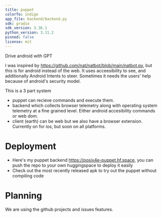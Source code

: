 ```yaml
---
title: puppet 
colorTo: indigo
app_file: backend/backend.py
sdk: gradio
sdk_version: 3.36.1
python_version: 3.11.2
pinned: false
license: mit
---
```

Drive android with GPT


I was inspired by https://github.com/nat/natbot/blob/main/natbot.py, but this is for android instead of the web. It uses acceesibility to see, and additionally Android Intents to steer. Sometimes it needs the users' help because of android's security model. 


This is a 3 part system
- puppet can recieve commands and execute them. 
- backend which collects browser telemetry along with operating system telemetry at a fine grained level. Either android accesibility commands or web dom.
- client (earth) can be web but we also have a browser extension. Currently on for ios, but soon on all platforms.
# Deployment
- Here's my puppet backend https://posix4e-puppet.hf.space, you can push the repo to your own huggingspace to deploy it easily
- Check out the most recently released apk to try out the puppet without compiling code
# Planning 
We are using the github projects and issues features.
